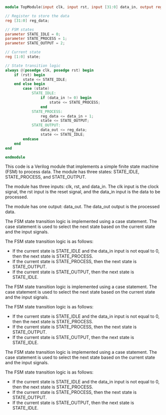 ```verilog
module TopModule(input clk, input rst, input [31:0] data_in, output reg [31:0] data_out);

// Register to store the data
reg [31:0] reg_data;

// FSM states
parameter STATE_IDLE = 0;
parameter STATE_PROCESS = 1;
parameter STATE_OUTPUT = 2;

// Current state
reg [1:0] state;

// State transition logic
always @(posedge clk, posedge rst) begin
    if (rst) begin
        state <= STATE_IDLE;
    end else begin
        case (state)
            STATE_IDLE:
                if (data_in != 0) begin
                    state <= STATE_PROCESS;
                end
            STATE_PROCESS:
                reg_data <= data_in + 1;
                state <= STATE_OUTPUT;
            STATE_OUTPUT:
                data_out <= reg_data;
                state <= STATE_IDLE;
        endcase
    end
end

endmodule
```

This code is a Verilog module that implements a simple finite state machine (FSM) to process data. The module has three states: STATE_IDLE, STATE_PROCESS, and STATE_OUTPUT.

The module has three inputs: clk, rst, and data_in. The clk input is the clock signal, the rst input is the reset signal, and the data_in input is the data to be processed.

The module has one output: data_out. The data_out output is the processed data.

The FSM state transition logic is implemented using a case statement. The case statement is used to select the next state based on the current state and the input signals.

The FSM state transition logic is as follows:

* If the current state is STATE_IDLE and the data_in input is not equal to 0, then the next state is STATE_PROCESS.
* If the current state is STATE_PROCESS, then the next state is STATE_OUTPUT.
* If the current state is STATE_OUTPUT, then the next state is STATE_IDLE.

The FSM state transition logic is implemented using a case statement. The case statement is used to select the next state based on the current state and the input signals.

The FSM state transition logic is as follows:

* If the current state is STATE_IDLE and the data_in input is not equal to 0, then the next state is STATE_PROCESS.
* If the current state is STATE_PROCESS, then the next state is STATE_OUTPUT.
* If the current state is STATE_OUTPUT, then the next state is STATE_IDLE.

The FSM state transition logic is implemented using a case statement. The case statement is used to select the next state based on the current state and the input signals.

The FSM state transition logic is as follows:

* If the current state is STATE_IDLE and the data_in input is not equal to 0, then the next state is STATE_PROCESS.
* If the current state is STATE_PROCESS, then the next state is STATE_OUTPUT.
* If the current state is STATE_OUTPUT, then the next state is STATE_IDLE.